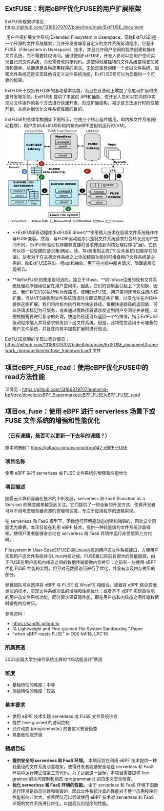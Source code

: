## ExtFUSE：利用eBPF优化FUSE的用户扩展框架

ExtFUSE框架详情见：https://github.com/13186379707/boke/tree/main/ExtFUSE_document

​		用户空间扩展文件系统(Extended Filesystem in Userspace，简称ExtFUSE)是一个开源的文件系统框架，允许开发者编写自定义的文件系统驱动程序。它基于FUSE（Filesystem in Userspace）技术，并且允许用户空间的程序创建和操作文件系统，而不需要特权访问。通过使用ExtFUSE，开发人员可以在用户空间实现自己的文件系统，而无需修改内核代码。这使得创建独特的文件系统变得更加灵活和简单，从而满足各种应用程序的需求。无论您是想创建一个虚拟文件系统、加密文件系统还是实现其他自定义文件系统功能，ExtFUSE都可以为您提供一个可靠的框架。

​		ExtFUSE不仅拥有FUSE的各项基本功能，而且在此基础上增加了高度可扩展和快速开发等功能。ExtFUSE 提供了丰富的 API和抽象，使开发人员可以在内核中实现对文件操作的各个方法进行快速开发，形成扩展结构，减少该方法运行时的性能开销，从而达到优化文件系统性能的目的。

​		ExtFUSE的总体架构图如下图所示，它由三个核心组件启用，即内核文件系统(驱动程序)、用户库(libExtFUSE)和内核内eBPF虚拟机运行时(VM)。
<img src="photo/1.png" alt="1" style="zoom: 40%;" />

- **ExtFUSE驱动程序(ExtFUSE driver)**使用插入技术在低级文件系统操作中与FUSE兼容。然而，与FUSE驱动程序只是将文件系统请求打包转发到用户空间不同，ExtFUSE驱动程序能够直接将请求传递到内核处理程序(扩展)。它还可以将一些受限的请求集(例如，读、写)转发到主机(下)文件系统(如果存在的话)。后者对于在主机文件系统之上添加精简功能的可堆叠用户文件系统是必需的。libExtFUSE导出一组api和抽象，用于在内核中服务请求，隐藏底层实现细节。

- **libExtFUSE的使用是可选的，独立于lifuse。**向libfuse注册的现有文件系统处理程序继续驻留在用户空间中。因此，它们的调用会引起上下文切换，因此，我们将它们的执行称为慢路径。使用ExtFUSE，用户空间还可以注册内核扩展，当从VFS接收到文件系统请求时立即调用这些扩展，以便允许在内核中提供这些扩展。我们将内核内执行称为快速路径。根据快速路径的返回值，可以将请求标记为已服务，或者通过慢路径将请求发送到用户空间守护进程，以便根据需要进行复杂的处理。快速路径还可以返回一个特殊值，指示ExtFUSE驱动程序插入并将请求转发到下层文件系统。但是，此特性仅适用于可堆叠的用户文件系统，并且在内核中加载扩展时进行验证。

ExtFUSE框架的复现过程详情见：https://github.com/13186379707/boke/blob/main/ExtFUSE_document/framework_reproduction/extfuse_framework.pdf 文件

## 项目eBPF_FUSE_read：使用eBPF优化FUSE中的read方法性能

详情见：https://github.com/13186379707/eunomia-bpf/tree/develop/eBPF_Supermarket/eBPF_FUSE/eBPF_FUSE_read

## 项目os_fuse：使用 eBPF 进行 serverless 场景下或 FUSE 文件系统的增强和性能优化
### （已有课题，是否可以更新一下去年的课题？）

原本的赛题：https://github.com/oscomp/proj147-eBPF-FUSE

### 项目名称

使用 eBPF 进行 serverless 或 FUSE 文件系统的增强和性能优化

### 项目描述

随着云计算和容器化技术的不断发展，serverless 和 FaaS (Function as a Service) 的概念越来越受到关注。它们提供了一种全新的开发方式，使得开发者可以不用考虑服务器资源的管理和调度，专注于应用程序的逻辑实现。

在 serverless 和 FaaS 模型下，函数运行环境是动态创建和销毁的，因此安全问题尤为重要。本项目旨在利用 eBPF 技术，提供一种轻量级的文件系统沙盒框架，使得开发者能够安全地在 serverless 和 FaaS 环境中运行非受信第三方代码。

Filesystem in User-SpacE(FUSE)是Linux内核的用户态文件系统接口，方便用户实现用户态文件系统并与Linux内核对接。FUSE接口目前有很大的性能瓶颈，由于FUSE在用户态和内核态之间的数据传输要做内存拷贝；之前有一些使用 eBPF 优化 FUSE 性能的实践，但只对元数据访问进行了优化，并没有涉及内存拷贝的部分。

参赛团队可以选择将 eBPF 与 FUSE 或 WrapFS 相结合，或者将 eBPF 结合其他类似的技术，实现文件系统沙盒的增强和性能优化；或者基于 eBPF 实现高性能的用户态文件系统功能，同时要求保证高性能，即在用户态和内核态之间传输数据时避免内存拷贝。

参考资料：

- https://sandfs.github.io
- “A Lightweight and Fine-grained File System Sandboxing ” Paper
- “when eBPF meets FUSE” in OSS NA’18, LPC’18

### 所属赛道

2023全国大学生操作系统比赛的“OS功能设计”赛道

### 难度

- 基础特性的难度：中等
- 高级特性的难度：较高

### 基本要求

- 使用 eBPF 技术实现 serverless 或 FUSE 文件系统沙盒
- 提供 fine-grained 的访问控制
- 允许动态 (programmatic) 的自定义安全检查
- 具备低性能开销

### 预期目标

- **提供安全的 serverless 和 FaaS 环境。** 本项目旨在利用 eBPF 技术提供一种轻量级的文件系统沙盒框架，使得开发者能够安全地在 serverless 和 FaaS 环境中运行非受信第三方代码。为了达到这一目标，本项目需要提供 fine-grained 的访问控制和动态 (programmatic) 的自定义安全检查。
- **优化 serverless 和 FaaS 环境的性能。** 由于 serverless 和 FaaS 环境下函数运行环境是动态创建和销毁的，因此文件系统沙盒的性能对于整个应用程序的性能影响非常大。参赛团队可以尝试使用 eBPF 技术对 serverless 和 FaaS 环境的文件系统进行优化，以提高应用程序的性能。
